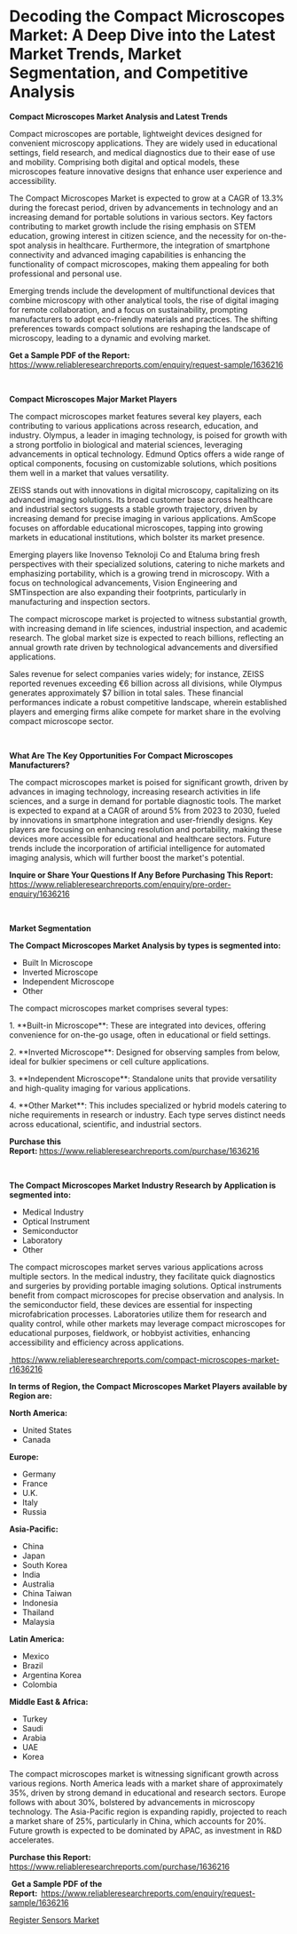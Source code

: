 <p><h1>Decoding the Compact Microscopes Market: A Deep Dive into the Latest Market Trends, Market Segmentation, and Competitive Analysis</h1></p><p><strong>Compact Microscopes Market Analysis and Latest Trends</strong></p>
<p><p>Compact microscopes are portable, lightweight devices designed for convenient microscopy applications. They are widely used in educational settings, field research, and medical diagnostics due to their ease of use and mobility. Comprising both digital and optical models, these microscopes feature innovative designs that enhance user experience and accessibility.</p><p>The Compact Microscopes Market is expected to grow at a CAGR of 13.3% during the forecast period, driven by advancements in technology and an increasing demand for portable solutions in various sectors. Key factors contributing to market growth include the rising emphasis on STEM education, growing interest in citizen science, and the necessity for on-the-spot analysis in healthcare. Furthermore, the integration of smartphone connectivity and advanced imaging capabilities is enhancing the functionality of compact microscopes, making them appealing for both professional and personal use.</p><p>Emerging trends include the development of multifunctional devices that combine microscopy with other analytical tools, the rise of digital imaging for remote collaboration, and a focus on sustainability, prompting manufacturers to adopt eco-friendly materials and practices. The shifting preferences towards compact solutions are reshaping the landscape of microscopy, leading to a dynamic and evolving market.</p></p>
<p><strong>Get a Sample PDF of the Report:&nbsp;</strong> <a href="https://www.reliableresearchreports.com/enquiry/request-sample/1636216?utm_campaign=3292&utm_medium=2&utm_source=Github&utm_content=ia&utm_term=23032025&utm_id=compact-microscopes">https://www.reliableresearchreports.com/enquiry/request-sample/1636216</a></p>
<p>&nbsp;</p>
<p><strong>Compact Microscopes Major Market Players</strong></p>
<p><p>The compact microscopes market features several key players, each contributing to various applications across research, education, and industry. Olympus, a leader in imaging technology, is poised for growth with a strong portfolio in biological and material sciences, leveraging advancements in optical technology. Edmund Optics offers a wide range of optical components, focusing on customizable solutions, which positions them well in a market that values versatility.</p><p>ZEISS stands out with innovations in digital microscopy, capitalizing on its advanced imaging solutions. Its broad customer base across healthcare and industrial sectors suggests a stable growth trajectory, driven by increasing demand for precise imaging in various applications. AmScope focuses on affordable educational microscopes, tapping into growing markets in educational institutions, which bolster its market presence.</p><p>Emerging players like Inovenso Teknoloji Co and Etaluma bring fresh perspectives with their specialized solutions, catering to niche markets and emphasizing portability, which is a growing trend in microscopy. With a focus on technological advancements, Vision Engineering and SMTinspection are also expanding their footprints, particularly in manufacturing and inspection sectors.</p><p>The compact microscope market is projected to witness substantial growth, with increasing demand in life sciences, industrial inspection, and academic research. The global market size is expected to reach billions, reflecting an annual growth rate driven by technological advancements and diversified applications.</p><p>Sales revenue for select companies varies widely; for instance, ZEISS reported revenues exceeding €6 billion across all divisions, while Olympus generates approximately $7 billion in total sales. These financial performances indicate a robust competitive landscape, wherein established players and emerging firms alike compete for market share in the evolving compact microscope sector.</p></p>
<p>&nbsp;</p>
<p><strong>What Are The Key Opportunities For Compact Microscopes Manufacturers?</strong></p>
<p><p>The compact microscopes market is poised for significant growth, driven by advances in imaging technology, increasing research activities in life sciences, and a surge in demand for portable diagnostic tools. The market is expected to expand at a CAGR of around 5% from 2023 to 2030, fueled by innovations in smartphone integration and user-friendly designs. Key players are focusing on enhancing resolution and portability, making these devices more accessible for educational and healthcare sectors. Future trends include the incorporation of artificial intelligence for automated imaging analysis, which will further boost the market's potential.</p></p>
<p><strong>Inquire or Share Your Questions If Any Before Purchasing This Report:</strong> <a href="https://www.reliableresearchreports.com/enquiry/pre-order-enquiry/1636216?utm_campaign=3292&utm_medium=2&utm_source=Github&utm_content=ia&utm_term=23032025&utm_id=compact-microscopes">https://www.reliableresearchreports.com/enquiry/pre-order-enquiry/1636216</a></p>
<p>&nbsp;</p>
<p><strong>Market Segmentation</strong></p>
<p><strong>The Compact Microscopes Market Analysis by types is segmented into:</strong></p>
<p><ul><li>Built In Microscope</li><li>Inverted Microscope</li><li>Independent Microscope</li><li>Other</li></ul></p>
<p><p>The compact microscopes market comprises several types: </p><p>1. **Built-in Microscope**: These are integrated into devices, offering convenience for on-the-go usage, often in educational or field settings.</p><p>2. **Inverted Microscope**: Designed for observing samples from below, ideal for bulkier specimens or cell culture applications.</p><p>3. **Independent Microscope**: Standalone units that provide versatility and high-quality imaging for various applications.</p><p>4. **Other Market**: This includes specialized or hybrid models catering to niche requirements in research or industry. Each type serves distinct needs across educational, scientific, and industrial sectors.</p></p>
<p><strong>Purchase this Report:&nbsp;</strong><a href="https://www.reliableresearchreports.com/purchase/1636216?utm_campaign=3292&utm_medium=2&utm_source=Github&utm_content=ia&utm_term=23032025&utm_id=compact-microscopes">https://www.reliableresearchreports.com/purchase/1636216</a></p>
<p>&nbsp;</p>
<p><strong>The Compact Microscopes Market Industry Research by Application is segmented into:</strong></p>
<p><ul><li>Medical Industry</li><li>Optical Instrument</li><li>Semiconductor</li><li>Laboratory</li><li>Other</li></ul></p>
<p><p>The compact microscopes market serves various applications across multiple sectors. In the medical industry, they facilitate quick diagnostics and surgeries by providing portable imaging solutions. Optical instruments benefit from compact microscopes for precise observation and analysis. In the semiconductor field, these devices are essential for inspecting microfabrication processes. Laboratories utilize them for research and quality control, while other markets may leverage compact microscopes for educational purposes, fieldwork, or hobbyist activities, enhancing accessibility and efficiency across applications.</p></p>
<p><a href="https://www.reliableresearchreports.com/compact-microscopes-market-r1636216?utm_campaign=3292&utm_medium=2&utm_source=Github&utm_content=ia&utm_term=23032025&utm_id=compact-microscopes">&nbsp;https://www.reliableresearchreports.com/compact-microscopes-market-r1636216</a></p>
<p><strong>In terms of Region, the Compact Microscopes Market Players available by Region are:</strong></p>
<p>
    <p> <strong> North America: </strong>
        <ul>
            <li>United States</li>
            <li>Canada</li>
        </ul>
        </p> 
    <p> <strong> Europe: </strong>
        <ul>
            <li>Germany</li>
            <li>France</li>
            <li>U.K.</li>
            <li>Italy</li>
            <li>Russia</li>
        </ul>
        </p> 
    <p> <strong> Asia-Pacific: </strong>
        <ul>
            <li>China</li>
            <li>Japan</li>
            <li>South Korea</li>
            <li>India</li>
            <li>Australia</li>
            <li>China Taiwan</li>
            <li>Indonesia</li>
            <li>Thailand</li>
            <li>Malaysia</li>
        </ul>
        </p> 
    <p> <strong> Latin America: </strong>
        <ul>
            <li>Mexico</li>
            <li>Brazil</li>
            <li>Argentina Korea</li>
            <li>Colombia</li>
        </ul>
        </p> 
    <p> <strong> Middle East & Africa: </strong>
        <ul>
            <li>Turkey</li>
            <li>Saudi</li>
            <li>Arabia</li>
            <li>UAE</li>
            <li>Korea</li>
        </ul>
    </p>
    </p>
<p><p>The compact microscopes market is witnessing significant growth across various regions. North America leads with a market share of approximately 35%, driven by strong demand in educational and research sectors. Europe follows with about 30%, bolstered by advancements in microscopy technology. The Asia-Pacific region is expanding rapidly, projected to reach a market share of 25%, particularly in China, which accounts for 20%. Future growth is expected to be dominated by APAC, as investment in R&D accelerates.</p></p>
<p><strong>Purchase this Report: </strong><a href="https://www.reliableresearchreports.com/purchase/1636216?utm_campaign=3292&utm_medium=2&utm_source=Github&utm_content=ia&utm_term=23032025&utm_id=compact-microscopes">https://www.reliableresearchreports.com/purchase/1636216</a></p>
<p>&nbsp;<strong>Get a Sample PDF of the Report:&nbsp;&nbsp;</strong><a href="https://www.reliableresearchreports.com/enquiry/request-sample/1636216?utm_campaign=3292&utm_medium=2&utm_source=Github&utm_content=ia&utm_term=23032025&utm_id=compact-microscopes">https://www.reliableresearchreports.com/enquiry/request-sample/1636216</a></p>
<p><strong></strong></p>
<p><p><a href="https://github.com/kukolkasimo5/Market-Research-Report-List-1/blob/main/register-sensors-market.md?utm_campaign=3292&utm_medium=2&utm_source=Github&utm_content=ia&utm_term=23032025&utm_id=compact-microscopes">Register Sensors Market</a></p></p>